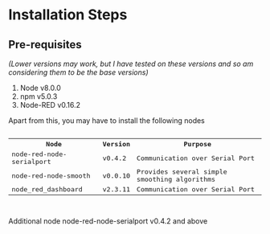 # Installation Steps #


## Pre-requisites ##
_(Lower versions may work, but I have tested on these versions and so am considering them to be the base versions)_
1. Node v8.0.0
2. npm v5.0.3
3. Node-RED v0.16.2

Apart from this, you may have to install the following nodes
<pre>
<table>
  <tr><th>Node</th><th>Version</th><th>Purpose</th></tr>

  <tr>
    <td>node-red-node-serialport</td>
    <td>v0.4.2</td>
    <td>Communication over Serial Port</td>
  </tr>
  <tr>
    <td>node-red-node-smooth</td>
    <td>v0.0.10</td>
    <td>Provides several simple smoothing algorithms</td>
  </tr>
  <tr>
    <td>node_red_dashboard</td>
    <td>v2.3.11</td>
    <td>Communication over Serial Port</td>
  </tr>
</table>
</pre>
Additional node node-red-node-serialport v0.4.2 and above
